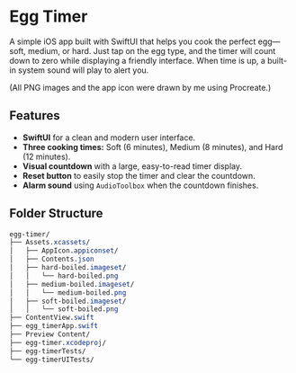 # Egg Timer

A simple iOS app built with SwiftUI that helps you cook the perfect egg—soft, medium, or hard. Just tap on the egg type, and the timer will count down to zero while displaying a friendly interface. When time is up, a built-in system sound will play to alert you.

(All PNG images and the app icon were drawn by me using Procreate.) 

## Features

- **SwiftUI** for a clean and modern user interface.
- **Three cooking times:** Soft (6 minutes), Medium (8 minutes), and Hard (12 minutes).
- **Visual countdown** with a large, easy-to-read timer display.
- **Reset button** to easily stop the timer and clear the countdown.
- **Alarm sound** using `AudioToolbox` when the countdown finishes.

## Folder Structure

```css
egg-timer/
├── Assets.xcassets/
│   ├── AppIcon.appiconset/
│   ├── Contents.json
│   ├── hard-boiled.imageset/
│   │   └── hard-boiled.png
│   ├── medium-boiled.imageset/
│   │   └── medium-boiled.png
│   ├── soft-boiled.imageset/
│   │   └── soft-boiled.png
├── ContentView.swift
├── egg_timerApp.swift
├── Preview Content/
├── egg-timer.xcodeproj/
├── egg-timerTests/
└── egg-timerUITests/
```
